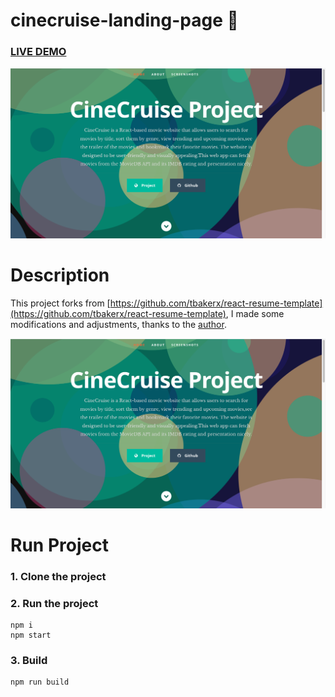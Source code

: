 # cinecruise-landing-page :page_with_curl:

### [LIVE DEMO](https://cinecruise-landingpage.netlify.app/)

![img](https://github.com/XKolz/cinecruise-landing-page/blob/master/public/images/img.jpg?raw=true)


# Description
This project forks from [https://github.com/tbakerx/react-resume-template](https://github.com/tbakerx/react-resume-template), I made some modifications and adjustments, thanks to the [author](https://github.com/tbakerx).

![img](https://github.com/XKolz/cinecruise-landing-page/blob/master/public/images/img.jpg?raw=true)

# Run Project
### 1. Clone the project

### 2. Run the project
```shell
npm i
npm start
```

### 3. Build
```shell
npm run build
```

